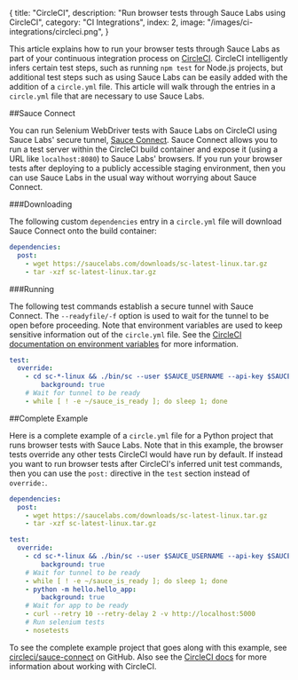 {
  title: "CircleCI",
  description: "Run browser tests through Sauce Labs using CircleCI",
  category: "CI Integrations",
  index: 2,
  image: "/images/ci-integrations/circleci.png",
}

This article explains how to run your browser tests through Sauce Labs as part of your continuous
integration process on [CircleCI](https://circleci.com). CircleCI intelligently infers certain
test steps, such as running `npm test` for Node.js projects, but additional test steps such
as using Sauce Labs can be easily added with the addition of a `circle.yml` file. This article
will walk through the entries in a `circle.yml` file that are necessary to use Sauce Labs.

##Sauce Connect

You can run Selenium WebDriver tests with Sauce Labs on CircleCI using Sauce Labs' secure tunnel,
[Sauce Connect](https://docs.saucelabs.com/reference/sauce-connect/). Sauce Connect allows you
to run a test server within the CircleCI build container and expose it (using a URL like `localhost:8080`)
to Sauce Labs' browsers. If you run your browser tests after deploying to a publicly accessible
staging environment, then you can use Sauce Labs in the usual way without worrying about Sauce Connect.

###Downloading

The following custom `dependencies` entry in a `circle.yml` file will download Sauce Connect
onto the build container:

```yaml
dependencies:
  post:
    - wget https://saucelabs.com/downloads/sc-latest-linux.tar.gz
    - tar -xzf sc-latest-linux.tar.gz
```

###Running

The following test commands establish a secure tunnel with Sauce Connect. The `--readyfile/-f` option is
used to wait for the tunnel to be open before proceeding. Note that environment variables are used to
keep sensitive information out of the `circle.yml` file. See the [CircleCI documentation on environment
variables](https://circleci.com/docs/environment-variables) for more information.

```yaml
test:
  override:
    - cd sc-*-linux && ./bin/sc --user $SAUCE_USERNAME --api-key $SAUCE_ACCESS_KEY --readyfile ~/sauce_is_ready:
        background: true
    # Wait for tunnel to be ready
    - while [ ! -e ~/sauce_is_ready ]; do sleep 1; done
```

##Complete Example

Here is a complete example of a `circle.yml` file for a Python project that runs browser tests with
Sauce Labs. Note that in this example, the browser tests override any other tests CircleCI would
have run by default. If instead you want to run browser tests after CircleCI's inferred unit test
commands, then you can use the `post:` directive in the `test` section instead of `override:`.

```yaml
dependencies:
  post:
    - wget https://saucelabs.com/downloads/sc-latest-linux.tar.gz
    - tar -xzf sc-latest-linux.tar.gz

test:
  override:
    - cd sc-*-linux && ./bin/sc --user $SAUCE_USERNAME --api-key $SAUCE_ACCESS_KEY --readyfile ~/sauce_is_ready:
        background: true
    # Wait for tunnel to be ready
    - while [ ! -e ~/sauce_is_ready ]; do sleep 1; done
    - python -m hello.hello_app:
        background: true
    # Wait for app to be ready
    - curl --retry 10 --retry-delay 2 -v http://localhost:5000
    # Run selenium tests
    - nosetests
```

To see the complete example project that goes along with this example, see
[circleci/sauce-connect](https://github.com/circleci/sauce-connect) on GitHub. Also
see the [CircleCI docs](https://circleci.com/docs) for more information about working
with CircleCI.